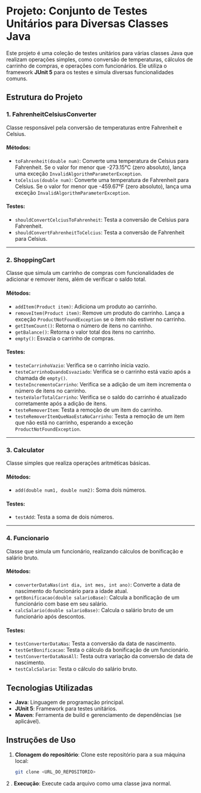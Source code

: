# Projeto: Conjunto de Testes Unitários para Diversas Classes Java

Este projeto é uma coleção de testes unitários para várias classes Java que realizam operações simples, como conversão de temperaturas, cálculos de carrinho de compras, e operações com funcionários. Ele utiliza o framework **JUnit 5** para os testes e simula diversas funcionalidades comuns.

## Estrutura do Projeto

### 1. **FahrenheitCelsiusConverter**
Classe responsável pela conversão de temperaturas entre Fahrenheit e Celsius.

#### Métodos:
- `toFahrenheit(double num)`: Converte uma temperatura de Celsius para Fahrenheit. Se o valor for menor que -273.15°C (zero absoluto), lança uma exceção `InvalidAlgorithmParameterException`.
- `toCelsius(double num)`: Converte uma temperatura de Fahrenheit para Celsius. Se o valor for menor que -459.67°F (zero absoluto), lança uma exceção `InvalidAlgorithmParameterException`.

#### Testes:
- `shouldConvertCelciusToFahrenheit`: Testa a conversão de Celsius para Fahrenheit.
- `shouldConvertFahrenheitToCelcius`: Testa a conversão de Fahrenheit para Celsius.

---

### 2. **ShoppingCart**
Classe que simula um carrinho de compras com funcionalidades de adicionar e remover itens, além de verificar o saldo total.

#### Métodos:
- `addItem(Product item)`: Adiciona um produto ao carrinho.
- `removeItem(Product item)`: Remove um produto do carrinho. Lança a exceção `ProductNotFoundException` se o item não estiver no carrinho.
- `getItemCount()`: Retorna o número de itens no carrinho.
- `getBalance()`: Retorna o valor total dos itens no carrinho.
- `empty()`: Esvazia o carrinho de compras.

#### Testes:
- `testeCarrinhoVazio`: Verifica se o carrinho inicia vazio.
- `testeCarrinhoQuandoEsvaziado`: Verifica se o carrinho está vazio após a chamada de `empty()`.
- `testeIncrementoCarrinho`: Verifica se a adição de um item incrementa o número de itens no carrinho.
- `testeValorTotalCarrinho`: Verifica se o saldo do carrinho é atualizado corretamente após a adição de itens.
- `testeRemoverItem`: Testa a remoção de um item do carrinho.
- `testeRemoverItemQueNaoEstaNoCarrinho`: Testa a remoção de um item que não está no carrinho, esperando a exceção `ProductNotFoundException`.

---

### 3. **Calculator**
Classe simples que realiza operações aritméticas básicas.

#### Métodos:
- `add(double num1, double num2)`: Soma dois números.

#### Testes:
- `testAdd`: Testa a soma de dois números.

---

### 4. **Funcionario**
Classe que simula um funcionário, realizando cálculos de bonificação e salário bruto.

#### Métodos:
- `converterDataNas(int dia, int mes, int ano)`: Converte a data de nascimento do funcionário para a idade atual.
- `getBonificacao(double salarioBase)`: Calcula a bonificação de um funcionário com base em seu salário.
- `calcSalario(double salarioBase)`: Calcula o salário bruto de um funcionário após descontos.

#### Testes:
- `testConverterDataNas`: Testa a conversão da data de nascimento.
- `testGetBonificacao`: Testa o cálculo da bonificação de um funcionário.
- `testConverterDataNasAll`: Testa outra variação da conversão de data de nascimento.
- `testCalcSalario`: Testa o cálculo do salário bruto.

## Tecnologias Utilizadas
- **Java**: Linguagem de programação principal.
- **JUnit 5**: Framework para testes unitários.
- **Maven**: Ferramenta de build e gerenciamento de dependências (se aplicável).

## Instruções de Uso

1. **Clonagem do repositório**: Clone este repositório para a sua máquina local:
   ```bash
   git clone <URL_DO_REPOSITORIO>
2 . **Execução**: Execute cada arquivo como uma classe java normal.
